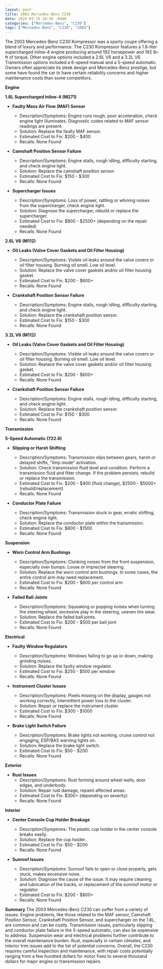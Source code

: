 ```yaml
---
layout: post
title: 2003 Mercedes-Benz C230
date: 2025-03-19 10:29 -0400
categories: ["Mercedes-Benz", "C230"]
tags: ["Mercedes-Benz", "C230", "2003"]
---
```

The 2003 Mercedes-Benz C230 Kompressor was a sporty coupe offering a blend of luxury and performance. The C230 Kompressor features a 1.8-liter supercharged inline-4 engine producing around 192 horsepower and 192 lb-ft of torque. Other engine options included a 2.6L V6 and a 3.2L V6. Transmission options included a 6-speed manual and a 5-speed automatic. Owners often appreciate its sleek design and Mercedes-Benz prestige, but some have found the car to have certain reliability concerns and higher maintenance costs than some competitors.

**Engine**

**1.8L Supercharged Inline-4 (M271)**

*   **Faulty Mass Air Flow (MAF) Sensor**
    *   Description/Symptoms: Engine runs rough, poor acceleration, check engine light illuminates. Diagnostic codes related to MAF sensor readings are present.
    *   Solution: Replace the faulty MAF sensor.
    *   Estimated Cost to Fix: $200 - $400
    *   Recalls: None Found

*   **Camshaft Position Sensor Failure**
    *   Description/Symptoms: Engine stalls, rough idling, difficulty starting, and check engine light.
    *   Solution: Replace the camshaft position sensor.
    *   Estimated Cost to Fix: $150 - $300
    *   Recalls: None Found

*   **Supercharger Issues**
    *   Description/Symptoms: Loss of power, rattling or whining noises from the supercharger, check engine light.
    *   Solution: Diagnose the supercharger, rebuild or replace the supercharger.
    *   Estimated Cost to Fix: $800 - $2500+ (depending on the repair needed)
    *   Recalls: None Found

**2.6L V6 (M112)**

*   **Oil Leaks (Valve Cover Gaskets and Oil Filter Housing)**
    *   Description/Symptoms: Visible oil leaks around the valve covers or oil filter housing. Burning oil smell. Low oil level.
    *   Solution: Replace the valve cover gaskets and/or oil filter housing gasket.
    *   Estimated Cost to Fix: $200 - $600+
    *   Recalls: None Found

*   **Crankshaft Position Sensor Failure**
    *   Description/Symptoms: Engine stalls, rough idling, difficulty starting, and check engine light.
    *   Solution: Replace the crankshaft position sensor.
    *   Estimated Cost to Fix: $150 - $300
    *   Recalls: None Found

**3.2L V6 (M112)**

*   **Oil Leaks (Valve Cover Gaskets and Oil Filter Housing)**
    *   Description/Symptoms: Visible oil leaks around the valve covers or oil filter housing. Burning oil smell. Low oil level.
    *   Solution: Replace the valve cover gaskets and/or oil filter housing gasket.
    *   Estimated Cost to Fix: $200 - $600+
    *   Recalls: None Found

*   **Crankshaft Position Sensor Failure**
    *   Description/Symptoms: Engine stalls, rough idling, difficulty starting, and check engine light.
    *   Solution: Replace the crankshaft position sensor.
    *   Estimated Cost to Fix: $150 - $300
    *   Recalls: None Found

**Transmission**

**5-Speed Automatic (722.6)**

*   **Slipping or Harsh Shifting**
    *   Description/Symptoms: Transmission slips between gears, harsh or delayed shifts, "limp mode" activation.
    *   Solution: Check transmission fluid level and condition. Perform a transmission fluid and filter change. If the problem persists, rebuild or replace the transmission.
    *   Estimated Cost to Fix: $200 - $400 (fluid change), $2500 - $5000+ (rebuild/replacement)
    *   Recalls: None Found

*   **Conductor Plate Failure**
    *   Description/Symptoms: Transmission stuck in gear, erratic shifting, check engine light.
    *   Solution: Replace the conductor plate within the transmission.
    *   Estimated Cost to Fix: $800 - $1500
    *   Recalls: None Found

**Suspension**

*   **Worn Control Arm Bushings**
    *   Description/Symptoms: Clunking noises from the front suspension, especially over bumps. Loose or imprecise steering.
    *   Solution: Replace the worn control arm bushings. In some cases, the entire control arm may need replacement.
    *   Estimated Cost to Fix: $200 - $600 per control arm
    *   Recalls: None Found

*   **Failed Ball Joints**
    *   Description/Symptoms: Squeaking or popping noises when turning the steering wheel, excessive play in the steering, uneven tire wear.
    *   Solution: Replace the failed ball joints.
    *   Estimated Cost to Fix: $200 - $500 per ball joint
    *   Recalls: None Found

**Electrical**

*   **Faulty Window Regulators**
    *   Description/Symptoms: Windows failing to go up or down, making grinding noises.
    *   Solution: Replace the faulty window regulator.
    *   Estimated Cost to Fix: $250 - $500 per window
    *   Recalls: None Found

*   **Instrument Cluster Issues**
    *   Description/Symptoms: Pixels missing on the display, gauges not working correctly, intermittent power loss to the cluster.
    *   Solution: Repair or replace the instrument cluster.
    *   Estimated Cost to Fix: $300 - $1000
    *   Recalls: None Found

*   **Brake Light Switch Failure**
    *   Description/Symptoms: Brake lights not working, cruise control not engaging, ESP/BAS warning lights on.
    *   Solution: Replace the brake light switch.
    *   Estimated Cost to Fix: $50 - $200
    *   Recalls: None Found

**Exterior**

*   **Rust Issues**
    *   Description/Symptoms: Rust forming around wheel wells, door edges, and underbody.
    *   Solution: Repair rust damage, repaint affected areas.
    *   Estimated Cost to Fix: $300+ (depending on severity)
    *   Recalls: None Found

**Interior**

*   **Center Console Cup Holder Breakage**
    *   Description/Symptoms: The plastic cup holder in the center console breaks easily.
    *   Solution: Replace the cup holder.
    *   Estimated Cost to Fix: $50 - $200
    *   Recalls: None Found

*   **Sunroof Issues**
    *   Description/Symptoms: Sunroof fails to open or close properly, gets stuck, makes excessive noise.
    *   Solution: Diagnose the cause of the issue. It may require cleaning and lubrication of the tracks, or replacement of the sunroof motor or regulator.
    *   Estimated Cost to Fix: $200 - $800+
    *   Recalls: None Found

**Summary**
The 2003 Mercedes-Benz C230 can suffer from a variety of issues. Engine problems, like those related to the MAF sensor, Camshaft Position Sensor, Crankshaft Position Sensor, and supercharger on the 1.8L, are common and can be costly. Transmission issues, particularly slipping and conductor plate failure in the 5-speed automatic, can also be expensive to address. Suspension wear and electrical problems further contribute to the overall maintenance burden. Rust, especially in certain climates, and interior trim issues add to the list of potential concerns. Overall, the C230 requires careful inspection and maintenance, with repair costs potentially ranging from a few hundred dollars for minor fixes to several thousand dollars for major engine or transmission repairs.

